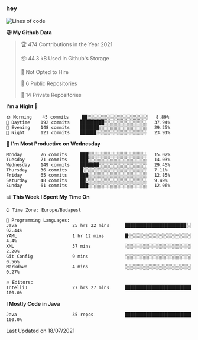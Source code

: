 ### hey

<!--START_SECTION:waka-->
![Lines of code](https://img.shields.io/badge/From%20Hello%20World%20I%27ve%20Written-67535%20lines%20of%20code-blue)

**🐱 My Github Data** 

> 🏆 474 Contributions in the Year 2021
 > 
> 📦 44.3 kB Used in Github's Storage 
 > 
> 🚫 Not Opted to Hire
 > 
> 📜 6 Public Repositories 
 > 
> 🔑 14 Private Repositories  
 > 
**I'm a Night 🦉** 

```text
🌞 Morning    45 commits     ██░░░░░░░░░░░░░░░░░░░░░░░   8.89% 
🌆 Daytime    192 commits    █████████░░░░░░░░░░░░░░░░   37.94% 
🌃 Evening    148 commits    ███████░░░░░░░░░░░░░░░░░░   29.25% 
🌙 Night      121 commits    ██████░░░░░░░░░░░░░░░░░░░   23.91%

```
📅 **I'm Most Productive on Wednesday** 

```text
Monday       76 commits     ███░░░░░░░░░░░░░░░░░░░░░░   15.02% 
Tuesday      71 commits     ███░░░░░░░░░░░░░░░░░░░░░░   14.03% 
Wednesday    149 commits    ███████░░░░░░░░░░░░░░░░░░   29.45% 
Thursday     36 commits     █░░░░░░░░░░░░░░░░░░░░░░░░   7.11% 
Friday       65 commits     ███░░░░░░░░░░░░░░░░░░░░░░   12.85% 
Saturday     48 commits     ██░░░░░░░░░░░░░░░░░░░░░░░   9.49% 
Sunday       61 commits     ███░░░░░░░░░░░░░░░░░░░░░░   12.06%

```


📊 **This Week I Spent My Time On** 

```text
⌚︎ Time Zone: Europe/Budapest

💬 Programming Languages: 
Java                     25 hrs 22 mins      ███████████████████████░░   92.44% 
YAML                     1 hr 12 mins        █░░░░░░░░░░░░░░░░░░░░░░░░   4.4% 
XML                      37 mins             ░░░░░░░░░░░░░░░░░░░░░░░░░   2.28% 
Git Config               9 mins              ░░░░░░░░░░░░░░░░░░░░░░░░░   0.56% 
Markdown                 4 mins              ░░░░░░░░░░░░░░░░░░░░░░░░░   0.27%

🔥 Editors: 
IntelliJ                 27 hrs 27 mins      █████████████████████████   100.0%

```

**I Mostly Code in Java** 

```text
Java                     35 repos            █████████████████████████   100.0%

```



 Last Updated on 18/07/2021
<!--END_SECTION:waka-->
